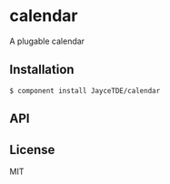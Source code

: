 
# calendar

  A plugable calendar

## Installation

    $ component install JayceTDE/calendar

## API

   

## License

  MIT
